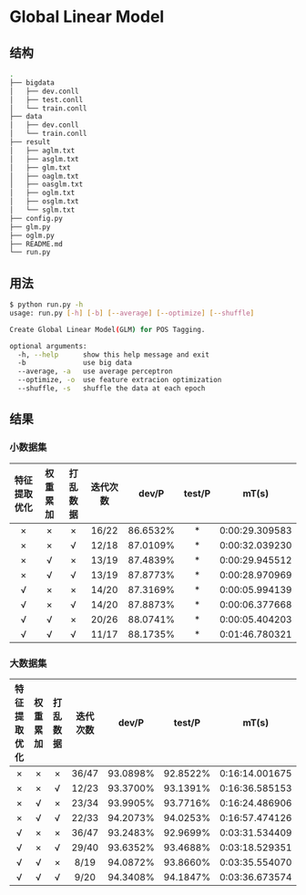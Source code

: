 # Global Linear Model

## 结构

```sh
.
├── bigdata
│   ├── dev.conll
│   ├── test.conll
│   └── train.conll
├── data
│   ├── dev.conll
│   └── train.conll
├── result
│   ├── aglm.txt
│   ├── asglm.txt
│   ├── glm.txt
│   ├── oaglm.txt
│   ├── oasglm.txt
│   ├── oglm.txt
│   ├── osglm.txt
│   └── sglm.txt
├── config.py
├── glm.py
├── oglm.py
├── README.md
└── run.py
```

## 用法

```sh
$ python run.py -h
usage: run.py [-h] [-b] [--average] [--optimize] [--shuffle]

Create Global Linear Model(GLM) for POS Tagging.

optional arguments:
  -h, --help      show this help message and exit
  -b              use big data
  --average, -a   use average perceptron
  --optimize, -o  use feature extracion optimization
  --shuffle, -s   shuffle the data at each epoch
```

## 结果

### 小数据集

| 特征提取优化 | 权重累加 | 打乱数据 | 迭代次数 |  dev/P   | test/P |     mT(s)      |
| :----------: | :------: | :------: | :------: | :------: | :----: | :------------: |
|      ×       |    ×     |    ×     |  16/22   | 86.6532% |   *    | 0:00:29.309583 |
|      ×       |    ×     |    √     |  12/18   | 87.0109% |   *    | 0:00:32.039230 |
|      ×       |    √     |    ×     |  13/19   | 87.4839% |   *    | 0:00:29.945512 |
|      ×       |    √     |    √     |  13/19   | 87.8773% |   *    | 0:00:28.970969 |
|      √       |    ×     |    ×     |  14/20   | 87.3169% |   *    | 0:00:05.994139 |
|      √       |    ×     |    √     |  14/20   | 87.8873% |   *    | 0:00:06.377668 |
|      √       |    √     |    ×     |  20/26   | 88.0741% |   *    | 0:00:05.404203 |
|      √       |    √     |    √     |  11/17   | 88.1735% |   *    | 0:01:46.780321 |

### 大数据集

| 特征提取优化 | 权重累加 | 打乱数据 | 迭代次数 |  dev/P   |  test/P  |     mT(s)      |
| :----------: | :------: | :------: | :------: | :------: | :------: | :------------: |
|      ×       |    ×     |    ×     |  36/47   | 93.0898% | 92.8522% | 0:16:14.001675 |
|      ×       |    ×     |    √     |  12/23   | 93.3700% | 93.1391% | 0:16:36.585153 |
|      ×       |    √     |    ×     |  23/34   | 93.9905% | 93.7716% | 0:16:24.486906 |
|      ×       |    √     |    √     |  22/33   | 94.2073% | 94.0253% | 0:16:57.474126 |
|      √       |    ×     |    ×     |  36/47   | 93.2483% | 92.9699% | 0:03:31.534409 |
|      √       |    ×     |    √     |  29/40   | 93.6352% | 93.4688% | 0:03:18.529351 |
|      √       |    √     |    ×     |   8/19   | 94.0872% | 93.8660% | 0:03:35.554070 |
|      √       |    √     |    √     |   9/20   | 94.3408% | 94.1847% | 0:03:36.673574 |